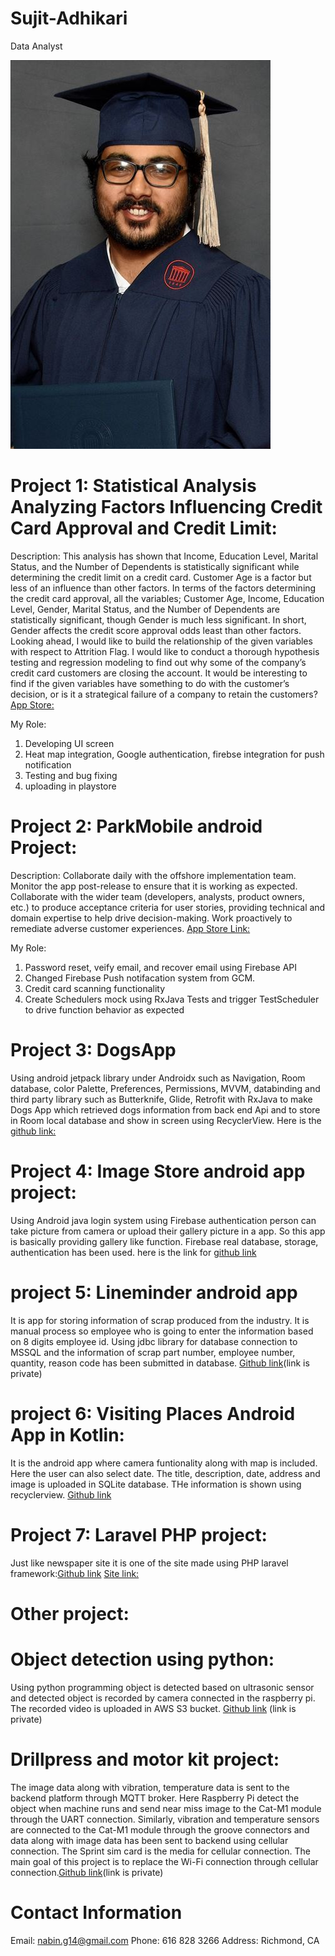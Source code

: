 # Sujit-Adhikari

Data Analyst

![](/pic.jpg)

# Project 1: Statistical Analysis Analyzing Factors Influencing Credit Card Approval and Credit Limit:
Description: This analysis has shown that Income, Education Level, Marital Status, and the Number of Dependents is statistically significant while determining the credit limit on a credit card. Customer Age is a factor but less of an influence than other factors. In terms of the factors determining the credit card approval, all the variables; Customer Age, Income, Education Level, Gender, Marital Status, and the Number of Dependents are statistically significant, though Gender is much less significant. In short, Gender affects the credit score approval odds least than other factors.
Looking ahead, I would like to build the relationship of the given variables with respect to Attrition Flag. I would like to conduct a thorough hypothesis testing and regression modeling to find out why some of the company’s credit card customers are closing the account. It would be interesting to find if the given variables have something to do with the customer’s decision, or is it a strategical failure of a company to retain the customers?
[App Store:](https://play.google.com/store/apps/details?id=com.udvma.utah)

My Role:
1. Developing UI screen
2. Heat map integration, Google authentication, firebse integration for push notification
3. Testing and bug fixing
4. uploading in playstore

# Project 2: ParkMobile android Project:
Description: Collaborate daily with the offshore implementation team. Monitor the app post-release to ensure that it is working as expected. Collaborate with the wider team (developers, analysts, product owners, etc.) to produce acceptance criteria for user stories, providing technical and domain expertise to help drive decision-making. Work proactively to remediate adverse customer experiences.
[App Store Link:](https://play.google.com/store/apps/details?id=net.sharewire.parkmobilev2)

My Role:
1. Password reset, veify email, and recover email using Firebase API
2. Changed Firebase Push notifacation system from GCM.
3. Credit card scanning functionality
4. Create Schedulers mock using RxJava Tests and trigger TestScheduler to drive function behavior as expected

# Project 3: DogsApp
Using android jetpack library under Androidx such as Navigation, Room database, color Palette, Preferences, Permissions, MVVM, databinding and third party library such as Butterknife, Glide, Retrofit with RxJava to make Dogs App which retrieved dogs information from back end Api and to store in Room local database and show in screen using RecyclerView. Here is the [github link:](https://github.com/nabin-g/DogsAppUsingApi)


# Project 4: Image Store android app project:
Using Android java login system using Firebase authentication person can take picture from camera or upload their gallery picture in a app. So this app is basically providing gallery like function. Firebase real database, storage, authentication has been used.
here is the link for [github link](https://github.com/nabin-g/imageStoreApp)

# project 5: Lineminder android app
It is app for storing information of scrap produced from the industry. It is manual process so employee who is going to enter the information based on 8 digits employee id. Using jdbc library for database connection to MSSQL and the information of scrap part number, employee number, quantity, reason code has been submitted in database.
[Github link]()(link is private)

# project 6: Visiting Places Android App in Kotlin:
It is the android app where camera funtionality along with map is included. Here the user can also select date. The title, description, date, address and image is uploaded in SQLite database. THe information is shown using recyclerview.
[Github link](https://github.com/nabin-g/visitingPlacesInKotlin)

# Project 7: Laravel PHP project:
Just like newspaper site it is one of the site made using PHP laravel framework:[Github link](https://github.com/nabin-g/WorldPedia.info)
[Site link:](https://worldpedia.info/)

# Other project:
  # Object detection using python:
   Using python programming object is detected based on ultrasonic sensor and detected object is recorded by camera connected in the raspberry pi. The recorded video is uploaded    in AWS S3 bucket.
   [Github link](https://github.com/nabin-g/objectdetection) (link is private)

 # Drillpress and motor kit project:
  The image data along with vibration, temperature data is sent to the backend platform through MQTT broker. Here Raspberry Pi detect the object when machine runs and send near   miss image to the Cat-M1 module through the UART connection. Similarly, vibration and temperature sensors are connected to the Cat-M1 module through the groove connectors and   data along with image data has been sent to backend using cellular connection. The Sprint sim card is the media for cellular connection. The main goal of this project is to     replace the Wi-Fi connection through cellular connection.[Github link](https://github.com/nabin-g/drillpress)(link is private)
   
# Contact Information
Email: nabin.g14@gmail.com
Phone: 616 828 3266
Address: Richmond, CA

